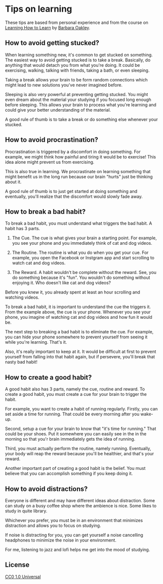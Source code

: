 # Tips on learning

These tips are based from personal experience and from the course on [Learning How to Learn](https://www.coursera.org/learn/learning-how-to-learn) by [Barbara Oakley](https://en.wikipedia.org/wiki/Barbara_Oakley).

## How to avoid getting stucked?

When learning something new, it's common to get stucked on something. The easiest way to avoid getting stucked is to take a break. Basically, do anything that would detach you from what you're doing. It could be exercising, walking, talking with friends, taking a bath, or even sleeping.

Taking a break allows your brain to be form random connections which might lead to new solutions you've never imagined before.

Sleeping is also very powerful at preventing getting stucked. You might even dream about the material your studying if you focused long enough before sleeping. This allows your brain to process what you're learning and could give your better understanding of the material.

A good rule of thumb is to take a break or do something else whenever your stucked.

## How to avoid procrastination?

Procrastination is triggered by a discomfort in doing something. For example, we might think how painful and tiring it would be to exercise! This idea alone might prevent us from exercising.

This is also true in learning. We procrastinate on learning something that might benefit us in the long run because our brain "hurts" just be thinking about it.

A good rule of thumb is to just get started at doing something and eventually, you'll realize that the discomfort would slowly fade away.

## How to break a bad habit?

To break a bad habit, you must understand what triggers the bad habit. A habit has 3 parts.

1. The Cue. The cue is what gives your brain a starting point. For example, you see your phone and you immediately think of cat and dog videos.

2. The Routine. The routine is what you do when you get your cue. For example, you open the Facebook or Instgram app and start scrolling to watch cat and dog videos.

3. The Reward. A habit wouldn't be complete without the reward. See, you do something because it's "fun". You wouldn't do something without enjoying it. Who doesn't like cat and dog videos?

Before you knew it, you already spent at least an hour scrolling and watching videos.

To break a bad habit, it is important to understand the cue the triggers it. From the example above, the cue is your phone. Whenever you see your phone, you imagine of watching cat and dog videos and how fun it would be.

The next step to breaking a bad habit is to eliminate the cue. For example, you can hide your phone somewhere to prevent yourself from seeing it while you're learning. That's it.

Also, it's really important to keep at it. It would be difficult at first to prevent yourself from falling into that habit again, but if persevere, you'll break that nasty bad habit!

## How to create a good habit?

A good habit also has 3 parts, namely the cue, routine and reward. To create a good habit, you must create a cue for your brain to trigger the habit.

For example, you want to create a habit of running regularly. Firstly, you can set aside a time for running. That could be every morning after you wake-up.

Second, setup a cue for your brain to know that "it's time for running." That could be your shoes. Put it somewhere you can easily see in the in the morning so that you'r brain immediately gets the idea of running.

Third, you must actually perform the routine, namely running. Eventually, your body will reap the reward because you'll be healthier, and that's your reward.

Another important part of creating a good habit is the belief. You must believe that you can accomplish something if you keep doing it.

## How to avoid distractions?

Everyone is different and may have different ideas about distraction. Some can study on a busy coffee shop where the ambience is nice. Some likes to study in quite library.

Whichever you prefer, you must be in an environment that minimizes distraction and allows you to focus on studying.

If noise is distracting for you, you can get yourself a noise cancelling headphones to minimize the noise in your environment.

For me, listening to jazz and lofi helps me get into the mood of studying.

## License

[CC0 1.0 Universal](LICENSE)

